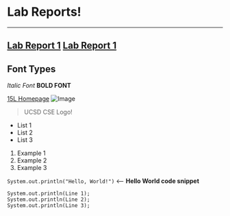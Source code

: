 # Lab Reports!
---
[Lab Report 1](lab-report-1-week-2)
[Lab Report 1](https://jaredjose.github.io/cse15l-lab-reports/lab-report-1-week-2.html)
---
## Font Types
*Italic Font*
**BOLD FONT**

[15L Homepage](https://ucsd-cse15l-w22.github.io/)
![Image](http://www.sysnet.ucsd.edu/~voelker/pubcom/logo/CSELogo_4Ch2.jpg)
>UCSD CSE Logo!

* List 1
* List 2
* List 3

1. Example 1
2. Example 2
3. Example 3

`System.out.println("Hello, World!")` <-- **Hello World code snippet**
```
System.out.println(Line 1);
System.out.println(Line 2);
System.out.println(Line 3);
```
